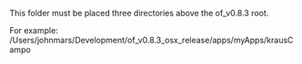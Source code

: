 This folder must be placed three directories above the of_v0.8.3 root.

For example:
/Users/johnmars/Development/of_v0.8.3_osx_release/apps/myApps/krausCampo